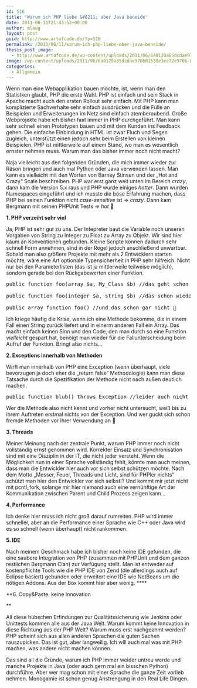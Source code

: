 ```yaml
---
id: 516
title: 'Warum ich PHP liebe &#8211; aber Java beneide'
date: 2011-06-11T21:43:52+00:00
author: mlaug
layout: post
guid: http://www.artofcode.de/?p=516
permalink: /2011/06/11/warum-ich-php-liebe-aber-java-beneide/
thesis_post_image:
  - http://www.artofcode.de/wp-content/uploads/2011/06/6a0120a85dcdae970b01538e3ee72e970b-800wi.jpg
image: /wp-content/uploads/2011/06/6a0120a85dcdae970b01538e3ee72e970b-800wi.jpg
categories:
  - Allgemein
---
```

<p style="text-align: left;">
  Wenn man eine Webapplikation bauen möchte, ist, wenn man den Statistken glaubt, PHP die erste Wahl. PHP ist einfach und sein Stack in Apache macht auch den ersten Rollout sehr einfach. Mit PHP kann man komplizierte Sachverhalte sehr einfach ausdrücken und die Fülle an Beispielen und Erweiterungen im Netz sind einfach atemberaubend. Große Webprojekte habe ich bisher fast immer in PHP durchgeführt. Man kann sehr schnell einen Prototypen bauen und mit dem Kunden ins Feedback gehen. Die einfache Einbindung in HTML ist zwar Fluch und Segen zugleich, unterstützt einen jedoch sehr beim Erstellen von kleinen Beispielen. PHP ist mittlerweile auf einem Stand, wo man es wesentlich ernster nehmen muss. Warum man das bisher immer noch nicht macht?
</p>

Naja vielleicht aus den folgenden Gründen, die mich immer wieder zur Räson bringen und auch mal Python oder Java verwenden lassen. Man kann es vielleicht mit den Worten von Barney Stinsen und der &#8222;Hot and Crazy&#8220; Scale beschreiben. PHP war erst ganz weit unten im Bereich _crazy_, dann kam die Version 5.x raus und PHP wurde einiges _hotter_. Dann wurden Namespaces eingeführt und ich musste die böse Erfahrung machen, dass PHP bei seinen Funktion nicht _case-sensitive_ ist => _crazy_. Dann kam Bergmann mit seinen PHPUnit Tests => _hot_ 🙂

**1. PHP verzeiht sehr viel**

Ja, PHP ist sehr gut zu uns. Der Intepreter baut die Variable noch unseren Vorgaben von String zu Integer zu Float zu Array zu Objekt. Wir sind hier  kaum an Konventionen gebunden. Kleine Scripte können dadurch sehr schnell Form annehmen, sind in der Regel jedoch anschließend unwartbar. Sobald man also größere Projekte mit mehr als 2 Entwicklern starten möchte, wäre eine Art optionale Typensicherheit in PHP sehr hilfreich. Nicht nur bei den Parameterlisten (das ist ja mittlerweile teilweise möglich), sondern gerade bei den Rückgabewerten einer Funktion.

<pre class="brush:php">public function foo(array $a, My_Class $b) //das geht schon

public function foo(integer $a, string $b) //das schon wieder nicht

public array function foo() //und das schon gar nicht 🙁</pre>

Ich kriege häufig die Krise, wenn ich eine Methode bekomme, die in einem Fall einen String zurück liefert und in einerm anderen Fall ein Array. Das macht einfach keinen Sinn und den Code, den man durch so eine Funktion _vielleicht_ gespart hat, benöigt man wieder für die Fallunterscheidung beim Aufruf der Funktion. Bringt also nichts&#8230;

**2. Exceptions innerhalb von Methoden**

Wirft man innerhalb von PHP eine Exception (wenn überhaupt, viele bevorzugen ja doch eher die &#8222;return false&#8220; Methodologie) kann man diese Tatsache durch die Spezifikation der Methode nicht nach außen deutlich machen.

<pre class="brush:php">public function blub() throws Exception //leider auch nicht</pre>

Wer die Methode also nicht kennt und vorher nicht untersucht, weiß bis zu ihrem Auftreten erstmal nichts von der Exception. Und wer guckt sich schon fremde Methoden vor ihrer Verwendung an 🙂

**3. Threads**

Meiner Meinung nach der zentrale Punkt, warum PHP immer noch nicht vollständig ernst genommen wird. Korrekter Einsatz und Synchronisation sind mit eine Disziplin in der IT, die nicht jeder versteht. Wenn die Möglichkeit nun in einer Sprache vollständig fehlt, könnte man auch meinen, dass man die Entwickler hier auch vor sich selbst schützen möchte. Nach dem Motto &#8222;Messer, Feuer, Threads und Licht, sind für PHPler nichts&#8220; schützt man hier den Entwickler vor sich selbst!? Und kommt mir jetzt nicht mit pcntl_fork, solange mir hier niemand auch eine vernünftige Art der Kommunikation zwischen Parent und Child Prozess zeigen kann&#8230;

**4. Performance**

Ich denke hier muss ich nicht groß darauf rumreiten. PHP wird immer schneller, aber an die Performance einer Sprache wie C++ oder Java wird es so schnell (wenn überhaupt) nicht rankommen.

**5. IDE**

Nach meinem Geschmack habe ich bisher noch keine IDE gefunden, die eine saubere Integration von PHP (zusammen mit PHPUnit und dem ganzen restlichen Bergmann Clan) zur Verfügung stellt. Man ist entweder auf kostenpflichte Tools wie die PHP IDE von Zend (die allerdings auch auf Eclipse basiert) gebunden oder erweitert eine IDE wie NetBeans um die nötigen Addons. Aus der Box kommt hier aber wenig. ****

**6. Copy&Paste, keine Innovation
  
** 

All diese hübschen Erfindungen zur Qualitätssicherung wie Jenkins oder Unittests kommen alle aus der Java Welt. Warum kommt keine Innovation in diese Richtung aus der PHP Welt? Warum muss erst nachgeahmt werden? PHP scheint sich aus allen anderen Sprachen die guten Sachen rauszupicken. Das ist gut, aber langweilig. Ich will auch mal was mit PHP machen, was andere nicht machen können.

Das sind all die Gründe, warum ich PHP immer weider untreu werde und manche Projekte in Java (oder auch gern mal ein bisschen Python) durchführe. Aber wer mag schon mit einer Sprache die ganze Zeit vorlieb nehmen. Monogamie ist schon genug Anstrengung in den Real Life Dingen.